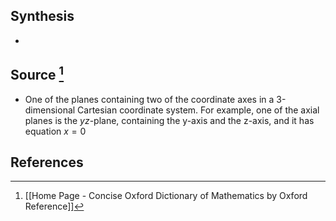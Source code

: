 ## Synthesis
- 
## Source [^1]
- One of the planes containing two of the coordinate axes in a 3-dimensional Cartesian coordinate system. For example, one of the axial planes is the $yz$-plane, containing the y-axis and the z-axis, and it has equation $x = 0$ 
## References

[^1]: [[Home Page - Concise Oxford Dictionary of Mathematics by Oxford Reference]]